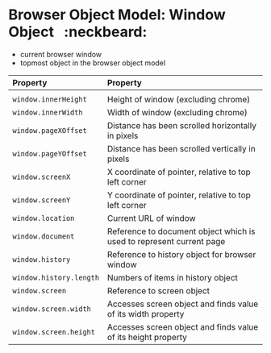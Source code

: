 # Browser Object Model: Window Object &nbsp; :neckbeard:
- current browser window
- topmost object in the browser object model









|  Property                     |             Property                                                           |
|  :-------------               |   :-----------------------                                                     |      
|                               |                                                                                | 
| `window.innerHeight`            |    Height of window (excluding chrome)                                         |
| `window.innerWidth`             |    Width of window (excluding chrome)                                          |
| `window.pageXOffset`            |    Distance has been scrolled horizontally in pixels                           |
| `window.pageYOffset`            |    Distance has been scrolled vertically in pixels                             |
| `window.screenX`                |    X coordinate of pointer, relative to top left corner                        |     
| `window.screenY`                |    Y coordinate of pointer, relative to top left corner                        |
| `window.location`               |    Current URL of window                                                       |
| `window.document`               |    Reference to document object which is used to represent current page        |   
| `window.history`                |    Reference to history object for browser window                              |
| `window.history.length`         |    Numbers of items in history object                                          |
| `window.screen`                 |    Reference to screen object                                                  |
| `window.screen.width`           |    Accesses screen object and finds value of its width property            |      
| `window.screen.height`          |    Accesses screen object and finds value of its height property               |            
                                       









